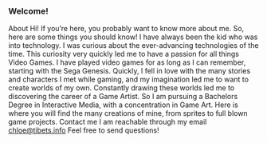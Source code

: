 ### Welcome!
About
Hi! If you’re here, you probably want to know more about me. So, here are some things you should know!
I have always been the kid who was into technology. I was curious about the ever-advancing technologies of the time. This curiosity very quickly led me to have a passion for all things Video Games.
I have played video games for as long as I can remember, starting with the Sega Genesis. Quickly, I fell in love with the many stories and characters I met while gaming, and my imagination led me to want to create worlds of my own.
Constantly drawing these worlds led me to discovering the career of a Game Artist. So I am pursuing a Bachelors Degree in Interactive Media, with a concentration in Game Art. Here is where you will find the many creations of mine, from sprites to full blown game projects.
Contact me
I am reachable through my email chloe@tibets.info
Feel free to send questions!
